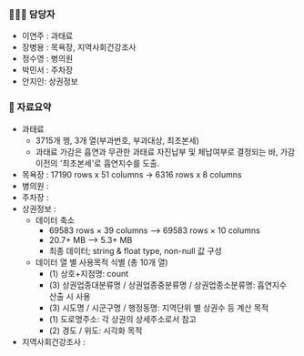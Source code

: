 ### 🧑‍🤝‍🧑 담당자
 - 이연주 : 과태료
 - 장병용 : 목욕장, 지역사회건강조사
 - 정수영 : 병의원
 - 박민서 : 주차장
 - 안지인: 상권정보

### 📌 자료요약
- 과태료
  - 3715개 행, 3개 열(부과번호, 부과대상, 최초본세)
  - 과태료 가감은 흡연과 무관한 과태료 자진납부 및 체납여부로 결정되는 바, 가감 이전의 '최초본세'로 흡연지수를 도출. 
- 목욕장 : 17190 rows x 51 columns -> 6316 rows x 8 columns 
- 병의원 :
- 주차장 :
- 상권정보 :
  + 데이터 축소
    * 69583 rows × 39 columns --> 69583 rows × 10 columns
    * 20.7+ MB --> 5.3+ MB
    * 최종 데이터; string & float type, non-null 값 구성
  + 데이터 열 별 사용목적 식별 (총 10개 열)
    * (1) 상호+지점명: count
    * (3) 상권업종대분류명 / 상권업종중분류명 / 상권업종소분류명: 흡연지수 산출 시 사용
    * (3) 시도명 / 시군구명 / 행정동명: 지역단위 별 상권수 등 계산 목적
    * (1) 도로명주소: 각 상권의 상세주소로서 참고
    * (2) 경도 / 위도: 시각화 목적
- 지역사회건강조사 :
